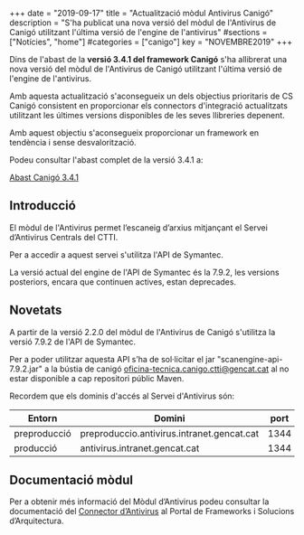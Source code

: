 +++
date        = "2019-09-17"
title       = "Actualització mòdul Antivirus Canigó"
description = "S'ha publicat una nova versió del mòdul de l'Antivirus de Canigó utilitzant l'última versió de l'engine de l'antivirus"
#sections    = ["Notícies", "home"]
#categories  = ["canigo"]
key         = "NOVEMBRE2019"
+++

Dins de l'abast de la **versió 3.4.1 del framework Canigó** s'ha allibrerat una nova versió del mòdul de l'Antivirus de Canigó utilitzant l'última versió de l'engine de l'antivirus.

Amb aquesta actualització s'aconsegueix un dels objectius prioritaris de CS Canigó consistent en proporcionar els connectors d'integració actualitzats utilitzant les últimes versions disponibles de les seves llibreries depenent. 

Amb aquest objectiu s'aconsegueix proporcionar un framework en tendència i sense desvalorització. 

Podeu consultar l'abast complet de la versió 3.4.1 a:

[Abast Canigó 3.4.1](https://cstd.ctti.gencat.cat/jiracstd/issues/?jql=project%20%3D%20CAN%20AND%20fixVersion%20%3D%203.4.1)

## Introducció

El mòdul de l'Antivirus permet l’escaneig d’arxius mitjançant el Servei d’Antivirus Centrals del CTTI.

Per a accedir a aquest servei s'utilitza l'API de Symantec.

La versió actual del engine de l'API de Symantec és la 7.9.2, les versions posteriors, encara que continuen actives, estan deprecades.

## Novetats

A partir de la versió 2.2.0 del mòdul de l'Antivirus de Canigó s'utilitza la versió 7.9.2 de l'API de Symantec.

Per a poder utilitzar aquesta API s’ha de sol·licitar el jar "scanengine-api-7.9.2.jar" a la bústia de canigó <oficina-tecnica.canigo.ctti@gencat.cat> al no estar disponible a cap repositori públic Maven.

Recordem que els dominis d'accés al Servei d'Antivirus són:

Entorn         | Domini 										| port
-------------- | ----------------------------------------------	| -----
preproducció   | preproduccio.antivirus.intranet.gencat.cat     | 1344
producció      | antivirus.intranet.gencat.cat       			| 1344


## Documentació mòdul

Per a obtenir més informació del Mòdul d’Antivirus podeu consultar la documentació del [Connector d’Antivirus](/canigo-documentacio-versions-3x-integracio/modul-antivirus/) al Portal de Frameworks i Solucions d’Arquitectura.


